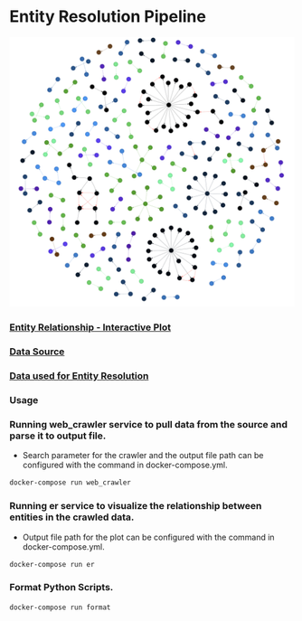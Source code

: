 # Entity Resolution Pipeline

<p align="center">
  <img src="docs/plot.png">
</p>


### [Entity Relationship - Interactive Plot](https://raphelemmanuvel.github.io/entity-resolution-pipeline/)
### [Data Source](https://firststop.sos.nd.gov/search/business)
### [Data used for Entity Resolution](https://github.com/raphelemmanuvel/entity-resolution-pipeline/blob/main/tmp/data/active_listings_x.csv)

### Usage


### Running web_crawler service to pull data from the source and parse it to output file.

* Search parameter for the crawler and the output file path can be configured with the command in docker-compose.yml.  

```sh
docker-compose run web_crawler
```  

### Running er service to visualize the relationship between entities in the crawled data.

* Output file path for the plot can be configured with the command in docker-compose.yml.  

```sh
docker-compose run er
```  

### Format Python Scripts.

```sh
docker-compose run format
```  
